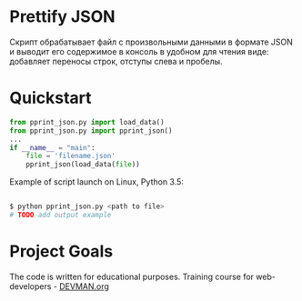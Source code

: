# Prettify JSON

Скрипт обрабатывает файл с произвольными данными в формате JSON и выводит его содержимое в консоль в удобном для чтения виде: добавляет переносы строк, отступы слева и пробелы.

# Quickstart

```python
from pprint_json.py import load_data()
from pprint_json.py import pprint_json()
...
if __name__ = "main":
    file = 'filename.json'
    pprint_json(load_data(file))
```

Example of script launch on Linux, Python 3.5:

```bash

$ python pprint_json.py <path to file>
# TODO add output example

```

# Project Goals

The code is written for educational purposes. Training course for web-developers - [DEVMAN.org](https://devman.org)
